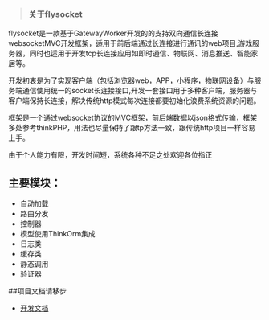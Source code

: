 > ### 关于flysocket

flysocket是一款基于GatewayWorker开发的的支持双向通信长连接websocketMVC开发框架，适用于前后端通过长连接进行通讯的web项目,游戏服务器，同时也适用于开发tcp长连接应用如即时通信、物联网、消息推送、智能家居等。
>
开发初衷是为了实现客户端（包括浏览器web，APP，小程序，物联网设备）与服务端通信使用统一的socket长连接接口,开发一套接口用于多种客户端，服务器与客户端保持长连接，解决传统http模式每次连接都要初始化浪费系统资源的问题。


框架是一个通过websocket协议的MVC框架，前后端数据以json格式传输，框架多处参考thinkPHP，用法也尽量保持了跟tp方法一致，跟传统http项目一样容易上手。


>
由于个人能力有限，开发时间短，系统各种不足之处欢迎各位指正
>


## 主要模块：

*   自动加载
*   路由分发
*   控制器
*   模型使用ThinkOrm集成
*   日志类
*   缓存类
*   静态调用
*   验证器

##项目文档请移步
*   [开发文档](https://www.kancloud.cn/xiongfeifei/ver1)
